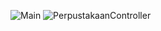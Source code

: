 ![Main](https://github.com/Northenwest/Tugas_Besar_PBO/assets/112705798/7c243741-3744-4bb7-981b-eb7bbefbbb02)
![PerpustakaanController](https://github.com/Northenwest/Tugas_Besar_PBO/assets/112705798/5d262b8b-b12c-4d7c-a668-1b7b69d810cb)
